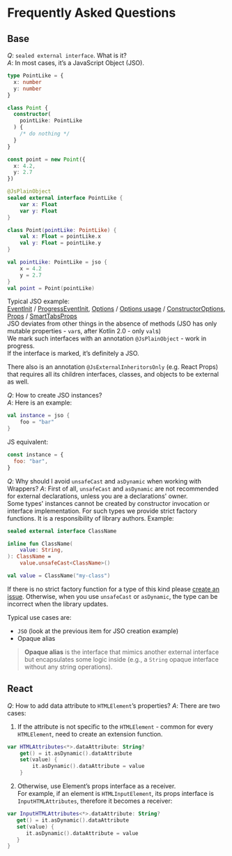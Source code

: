 # Frequently Asked Questions

## Base

_Q_: `sealed external interface`. What is it? \
_A_: In most cases, it’s a JavaScript Object (JSO).

```typescript
type PointLike = {
  x: number
  y: number
}

class Point {
  constructor(
    pointLike: PointLike
  ) {
    /* do nothing */
  }
}

const point = new Point({
  x: 4.2,
  y: 2.7
})
```

```kotlin
@JsPlainObject
sealed external interface PointLike {
    var x: Float
    var y: Float
}

class Point(pointLike: PointLike) {
    val x: Float = pointLike.x
    val y: Float = pointLike.y
}

val pointLike: PointLike = jso {
    x = 4.2
    y = 2.7
}
val point = Point(pointLike)
```

Typical JSO example: \
[EventInit](https://github.com/JetBrains/kotlin-wrappers/blob/f6915bfc40e116367d7b1b5e289fa3586bbc50f0/kotlin-web/src/jsMain/generated/web/events/EventInit.kt#L7-L12) / [ProgressEventInit](https://github.com/JetBrains/kotlin-wrappers/blob/f6915bfc40e116367d7b1b5e289fa3586bbc50f0/kotlin-web/src/jsMain/generated/web/events/ProgressEventInit.kt#L8-L14),
[Options](https://github.com/JetBrains/kotlin-wrappers/blob/f6915bfc40e116367d7b1b5e289fa3586bbc50f0/kotlin-emotion/src/jsMain/kotlin/emotion/cache/Options.kt#L7-L14) / [Options usage](https://github.com/JetBrains/kotlin-wrappers/blob/f6915bfc40e116367d7b1b5e289fa3586bbc50f0/kotlin-emotion/src/jsMain/kotlin/emotion/cache/createCache.kt#L7-L10) / [ConstructorOptions](https://github.com/JetBrains/kotlin-wrappers/blob/f6915bfc40e116367d7b1b5e289fa3586bbc50f0/kotlin-cesium-engine/src/jsMain/generated/cesium/engine/ClassificationPrimitive.kt#L60-L73),
[Props](https://github.com/JetBrains/kotlin-wrappers/blob/f6915bfc40e116367d7b1b5e289fa3586bbc50f0/kotlin-react-core/src/jsMain/kotlin/react/Props.kt#L14-L21) / [SmartTabsProps](https://github.com/JetBrains/kotlin-wrappers/blob/f6915bfc40e116367d7b1b5e289fa3586bbc50f0/kotlin-ring-ui/src/jsMain/kotlin/ringui/Tabs.kt#L28-L30) \
JSO deviates from other things in the absence of methods (JSO has only mutable properties - `var`s,
after Kotlin 2.0 - only `val`s) \
We mark such interfaces with an annotation `@JsPlainObject` - work in progress. \
If the interface is marked, it’s definitely a JSO.

There also is an annotation `@JsExternalInheritorsOnly` (e.g. React Props) that requires all its children interfaces,
classes, and objects to be external as well.

_Q_: How to create JSO instances? \
_A_: Here is an example:

```kotlin
val instance = jso {
    foo = "bar"
}
```

JS equivalent:

```javascript
const instance = {
  foo: "bar",
}
```

_Q_: Why should I avoid `unsafeCast` and `asDynamic` when working with Wrappers?
_A_: First of all, `unsafeCast` and `asDynamic` are not recommended for external declarations, unless you are a
declarations' owner. \
Some types' instances cannot be created by constructor invocation or interface implementation. For such types we
provide strict factory functions. It is a responsibility of library authors.
Example:

```kotlin
sealed external interface ClassName

inline fun ClassName(
    value: String,
): ClassName =
    value.unsafeCast<ClassName>()

val value = ClassName("my-class")
```

If there is no strict factory function for a type of this kind
please [create an issue](https://github.com/JetBrains/kotlin-wrappers/issues).
Otherwise, when you use `unsafeCast` or `asDynamic`, the type can be incorrect when the library updates.

Typical use cases are:

- `JSO` (look at the previous item for JSO creation example)
- Opaque alias

> **Opaque alias** is the interface that mimics another external interface but encapsulates some logic inside (e.g.,
> a `String` opaque interface without any string operations).

## React

_Q_: How to add data attribute to `HTMLElement`’s properties?
_A_: There are two cases:

1. If the attribute is not specific to the `HTMLElement` - common for every `HTMLElement`, need to create an extension
   function.

```kotlin
var HTMLAttributes<*>.dataAttribute: String?
    get() = it.asDynamic().dataAttribute
    set(value) {
        it.asDynamic().dataAttribute = value
    }
```

2. Otherwise, use Element’s props interface as a receiver. \
   For example, if an element is `HTMLInputElement`, its props interface is `InputHTMLAttributes`, therefore it becomes
   a receiver:

```kotlin
var InputHTMLAttributes<*>.dataAttribute: String?
   get() = it.asDynamic().dataAttribute
   set(value) {
      it.asDynamic().dataAttribute = value
   }
}
```
